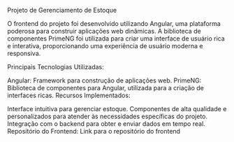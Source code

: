 Projeto de Gerenciamento de Estoque

O frontend do projeto foi desenvolvido utilizando Angular, uma plataforma poderosa para construir aplicações web dinâmicas. A biblioteca de componentes PrimeNG foi utilizada para criar uma interface de usuário rica e interativa, proporcionando uma experiência de usuário moderna e responsiva.

Principais Tecnologias Utilizadas:

Angular: Framework para construção de aplicações web.
PrimeNG: Biblioteca de componentes para Angular, utilizada para a criação de interfaces ricas.
Recursos Implementados:

Interface intuitiva para gerenciar estoque.
Componentes de alta qualidade e personalizados para atender às necessidades específicas do projeto.
Integração com o backend para obter e enviar dados em tempo real.
Repositório do Frontend: Link para o repositório do frontend
